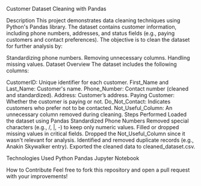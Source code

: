 Customer Dataset Cleaning with Pandas

Description
This project demonstrates data cleaning techniques using Python's Pandas library. The dataset contains customer information, including phone numbers, addresses, and status fields (e.g., paying customers and contact preferences). The objective is to clean the dataset for further analysis by:

Standardizing phone numbers.
Removing unnecessary columns.
Handling missing values.
Dataset Overview
The dataset includes the following columns:

CustomerID: Unique identifier for each customer.
First_Name and Last_Name: Customer's name.
Phone_Number: Contact number (cleaned and standardized).
Address: Customer’s address.
Paying Customer: Whether the customer is paying or not.
Do_Not_Contact: Indicates customers who prefer not to be contacted.
Not_Useful_Column: An unnecessary column removed during cleaning.
Steps Performed
Loaded the dataset using Pandas
Standardized Phone Numbers
Removed special characters (e.g., /, |, -) to keep only numeric values.
Filled or dropped missing values in critical fields.
Dropped the Not_Useful_Column since it wasn't relevant for analysis.
Identified and removed duplicate records (e.g., Anakin Skywalker entry).
Exported the cleaned data to cleaned_dataset.csv.

Technologies Used
Python
Pandas
Jupyter Notebook

How to Contribute
Feel free to fork this repository and open a pull request with your improvements!
